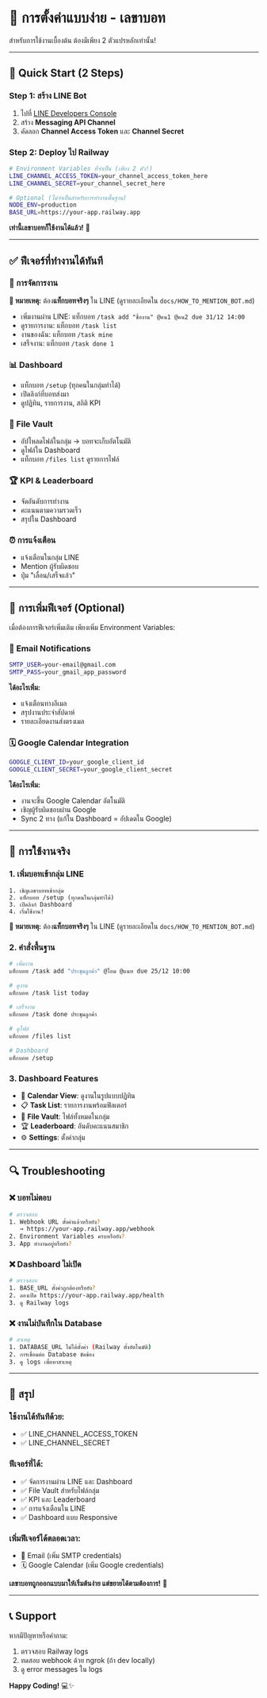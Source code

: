 # 🚀 การตั้งค่าแบบง่าย - เลขาบอท

สำหรับการใช้งานเบื้องต้น ต้องมีเพียง 2 ตัวแปรหลักเท่านั้น!

---

## 🎯 **Quick Start (2 Steps)**

### **Step 1: สร้าง LINE Bot**
1. ไปที่ [LINE Developers Console](https://developers.line.biz/)
2. สร้าง **Messaging API Channel** 
3. คัดลอก **Channel Access Token** และ **Channel Secret**

### **Step 2: Deploy ไป Railway**
```bash
# Environment Variables ที่จำเป็น (เพียง 2 ตัว!)
LINE_CHANNEL_ACCESS_TOKEN=your_channel_access_token_here
LINE_CHANNEL_SECRET=your_channel_secret_here

# Optional (ไม่จำเป็นสำหรับการทำงานพื้นฐาน)
NODE_ENV=production
BASE_URL=https://your-app.railway.app
```

**เท่านี้เลขาบอทก็ใช้งานได้แล้ว!** 🎉

---

## ✅ **ฟีเจอร์ที่ทำงานได้ทันที**

### **📝 การจัดการงาน**
**📝 หมายเหตุ:** ต้อง**แท็กบอทจริงๆ** ใน LINE (ดูรายละเอียดใน `docs/HOW_TO_MENTION_BOT.md`)

- เพิ่มงานผ่าน LINE: แท็กบอท `/task add "ชื่องาน" @คน1 @คน2 due 31/12 14:00`
- ดูรายการงาน: แท็กบอท `/task list`
- งานของฉัน: แท็กบอท `/task mine`
- เสร็จงาน: แท็กบอท `/task done 1`

### **📊 Dashboard**
- แท็กบอท `/setup` (ทุกคนในกลุ่มทำได้)
- เปิดลิงก์ที่บอทส่งมา
- ดูปฏิทิน, รายการงาน, สถิติ KPI

### **📁 File Vault**
- อัปโหลดไฟล์ในกลุ่ม → บอทจะเก็บอัตโนมัติ
- ดูไฟล์ใน Dashboard
- แท็กบอท `/files list` ดูรายการไฟล์

### **🏆 KPI & Leaderboard**
- จัดอันดับการทำงาน
- คะแนนตามความรวดเร็ว
- สรุปใน Dashboard

### **⏰ การแจ้งเตือน**
- แจ้งเตือนในกลุ่ม LINE
- Mention ผู้รับผิดชอบ
- ปุ่ม "เลื่อน/เสร็จแล้ว"

---

## 🔧 **การเพิ่มฟีเจอร์ (Optional)**

เมื่อต้องการฟีเจอร์เพิ่มเติม เพียงเพิ่ม Environment Variables:

### **📧 Email Notifications**
```bash
SMTP_USER=your-email@gmail.com
SMTP_PASS=your_gmail_app_password
```
**ได้อะไรเพิ่ม:**
- แจ้งเตือนทางอีเมล
- สรุปงานประจำสัปดาห์
- รายละเอียดงานส่งตรงเมล

### **🗓️ Google Calendar Integration**
```bash
GOOGLE_CLIENT_ID=your_google_client_id
GOOGLE_CLIENT_SECRET=your_google_client_secret
```
**ได้อะไรเพิ่ม:**
- งานจะขึ้น Google Calendar อัตโนมัติ
- เชิญผู้รับผิดชอบผ่าน Google
- Sync 2 ทาง (แก้ใน Dashboard = อัปเดตใน Google)

---

## 📱 **การใช้งานจริง**

### **1. เพิ่มบอทเข้ากลุ่ม LINE**
```
1. เชิญเลขาบอทเข้ากลุ่ม
2. แท็กบอท /setup (ทุกคนในกลุ่มทำได้)
3. เปิดลิงก์ Dashboard
4. เริ่มใช้งาน!
```

**📝 หมายเหตุ:** ต้อง**แท็กบอทจริงๆ** ใน LINE (ดูรายละเอียดใน `docs/HOW_TO_MENTION_BOT.md`)

### **2. คำสั่งพื้นฐาน**
```bash
# เพิ่มงาน
แท็กบอท /task add "ประชุมลูกค้า" @โอม @แนท due 25/12 10:00

# ดูงาน
แท็กบอท /task list today

# เสร็จงาน
แท็กบอท /task done ประชุมลูกค้า

# ดูไฟล์
แท็กบอท /files list

# Dashboard
แท็กบอท /setup
```

### **3. Dashboard Features**
- 📅 **Calendar View**: ดูงานในรูปแบบปฏิทิน
- 📋 **Task List**: รายการงานพร้อมฟิลเตอร์
- 📁 **File Vault**: ไฟล์ทั้งหมดในกลุ่ม
- 🏆 **Leaderboard**: อันดับคะแนนสมาชิก
- ⚙️ **Settings**: ตั้งค่ากลุ่ม

---

## 🔍 **Troubleshooting**

### **❌ บอทไม่ตอบ**
```bash
# ตรวจสอบ
1. Webhook URL ตั้งค่าแล้วหรือยัง?
   → https://your-app.railway.app/webhook
2. Environment Variables ครบหรือยัง?
3. App ทำงานอยู่หรือยัง?
```

### **❌ Dashboard ไม่เปิด**
```bash
# ตรวจสอบ
1. BASE_URL ตั้งค่าถูกต้องหรือยัง?
2. ลองเปิด https://your-app.railway.app/health
3. ดู Railway logs
```

### **❌ งานไม่บันทึกใน Database**
```bash
# สาเหตุ
1. DATABASE_URL ไม่ได้ตั้งค่า (Railway ตั้งอัตโนมัติ)
2. การเชื่อมต่อ Database ขัดข้อง
3. ดู logs เพื่อหาสาเหตุ
```

---

## 🎉 **สรุป**

### **ใช้งานได้ทันทีด้วย:**
- ✅ LINE_CHANNEL_ACCESS_TOKEN
- ✅ LINE_CHANNEL_SECRET

### **ฟีเจอร์ที่ได้:**
- ✅ จัดการงานผ่าน LINE และ Dashboard
- ✅ File Vault สำหรับไฟล์กลุ่ม
- ✅ KPI และ Leaderboard
- ✅ การแจ้งเตือนใน LINE
- ✅ Dashboard แบบ Responsive

### **เพิ่มฟีเจอร์ได้ตลอดเวลา:**
- 📧 Email (เพิ่ม SMTP credentials)
- 🗓️ Google Calendar (เพิ่ม Google credentials)

**เลขาบอทถูกออกแบบมาให้เริ่มต้นง่าย แต่ขยายได้ตามต้องการ!** 🚀

---

## 📞 **Support**

หากมีปัญหาหรือคำถาม:
1. ตรวจสอบ Railway logs
2. ทดสอบ webhook ด้วย ngrok (ถ้า dev locally)
3. ดู error messages ใน logs

**Happy Coding!** 💻✨